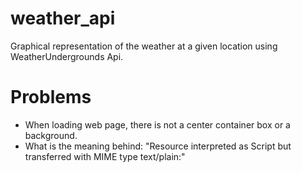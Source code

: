 weather_api
===========
Graphical representation of the weather at a given location using WeatherUndergrounds Api.

Problems
=========
- When loading web page, there is not a center container box or a background.
- What is the meaning behind:
"Resource interpreted as Script but transferred with MIME type text/plain:"